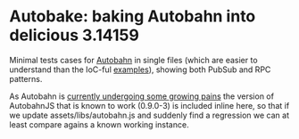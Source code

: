 Autobake: baking Autobahn into delicious 3.14159
=================================================

Minimal tests cases for [Autobahn](https://github.com/tavendo/AutobahnPython) in 
single files (which are easier to understand than the IoC-ful [examples](https://github.com/tavendo/AutobahnPython/tree/master/examples/twisted/wamp/basic)),
showing both PubSub and RPC patterns.

As Autobahn is [currently undergoing some growing pains](https://groups.google.com/d/msg/autobahnws/QagK8sDe22I/9nwHlx4I1UUJ)
the version of AutobahnJS that is known to work (0.9.0-3) is included inline here, so that if we update assets/libs/autobahn.js and suddenly find a regression we can at least compare agains a known working instance.
